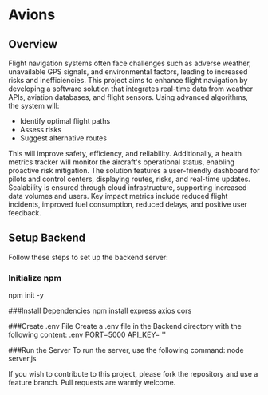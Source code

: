# Avions

## Overview

Flight navigation systems often face challenges such as adverse weather, unavailable GPS signals, and environmental factors, leading to increased risks and inefficiencies. This project aims to enhance flight navigation by developing a software solution that integrates real-time data from weather APIs, aviation databases, and flight sensors. Using advanced algorithms, the system will:

- Identify optimal flight paths
- Assess risks
- Suggest alternative routes

This will improve safety, efficiency, and reliability. Additionally, a health metrics tracker will monitor the aircraft's operational status, enabling proactive risk mitigation. The solution features a user-friendly dashboard for pilots and control centers, displaying routes, risks, and real-time updates. Scalability is ensured through cloud infrastructure, supporting increased data volumes and users. Key impact metrics include reduced flight incidents, improved fuel consumption, reduced delays, and positive user feedback.

## Setup Backend
Follow these steps to set up the backend server:

### Initialize npm
npm init -y

###Install Dependencies
npm install express axios cors

###Create .env File
Create a .env file in the Backend directory with the following content:
.env
PORT=5000
API_KEY= ''

###Run the Server
To run the server, use the following command:
node server.js

If you wish to contribute to this project, please fork the repository and use a feature branch. Pull requests are warmly welcome.
